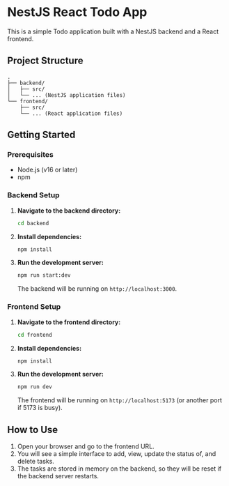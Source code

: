 # NestJS React Todo App

This is a simple Todo application built with a NestJS backend and a React frontend.

## Project Structure

```
.
├── backend/
│   ├── src/
│   └── ... (NestJS application files)
└── frontend/
    ├── src/
    └── ... (React application files)
```

## Getting Started

### Prerequisites

* Node.js (v16 or later)
* npm

### Backend Setup

1. **Navigate to the backend directory:**
   ```bash
   cd backend
   ```

2. **Install dependencies:**
   ```bash
   npm install
   ```

3. **Run the development server:**
   ```bash
   npm run start:dev
   ```

   The backend will be running on `http://localhost:3000`.

### Frontend Setup

1. **Navigate to the frontend directory:**
   ```bash
   cd frontend
   ```

2. **Install dependencies:**
   ```bash
   npm install
   ```

3. **Run the development server:**
   ```bash
   npm run dev
   ```

   The frontend will be running on `http://localhost:5173` (or another port if 5173 is busy).

## How to Use

1. Open your browser and go to the frontend URL.
2. You will see a simple interface to add, view, update the status of, and delete tasks.
3. The tasks are stored in memory on the backend, so they will be reset if the backend server restarts.
